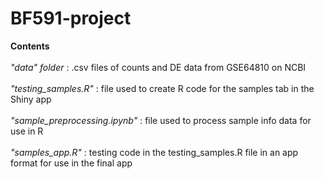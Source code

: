 # BF591-project

**Contents** <br>
<br>
*"data" folder* : .csv files of counts and DE data from GSE64810 on NCBI <br>
<br>
*"testing_samples.R"* : file used to create R code for the samples tab in the Shiny app<br>
<br>
*"sample_preprocessing.ipynb"* : file used to process sample info data for use in R<br>
<br>
*"samples_app.R"* : testing code in the testing_samples.R file in an app format for use in the final app

